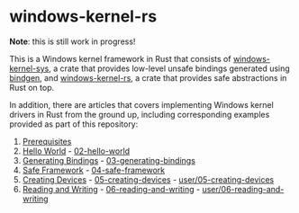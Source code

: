 # windows-kernel-rs

**Note**: this is still work in progress!

This is a Windows kernel framework in Rust that consists of [windows-kernel-sys](windows-kernel-sys), a crate that provides low-level unsafe bindings generated using [bindgen](https://github.com/rust-lang/rust-bindgen), and [windows-kernel-rs](windows-kernel-rs), a crate that provides safe abstractions in Rust on top.

In addition, there are articles that covers implementing Windows kernel drivers in Rust from the ground up, including corresponding examples provided as part of this repository:

1. [Prerequisites](https://codentium.com/guides/windows-dev/windows-drivers-in-rust-prerequisites)
2. [Hello World](https://codentium.com/guides/windows-dev/windows-drivers-in-rust-hello-world) - [02-hello-world](02-hello-world)
3. [Generating Bindings](https://codentium.com/guides/windows-dev/windows-drivers-in-rust-generating-bindings) - [03-generating-bindings](03-generating-bindings)
4. [Safe Framework](https://codentium.com/guides/windows-dev/windows-drivers-in-rust-safe-framework) - [04-safe-framework](04-safe-framework)
5. [Creating Devices](https://codentium.com/guides/windows-dev/windows-drivers-in-rust-creating-devices/) - [05-creating-devices](05-creating-devices) - [user/05-creating-devices](user/05-creating-devices)
6. [Reading and Writing](https://codentium.com/guides/windows-dev/windows-drivers-in-rust-reading-and-writing/) - [06-reading-and-writing](06-reading-and-writing) - [user/06-reading-and-writing](user/06-reading-and-writing)
